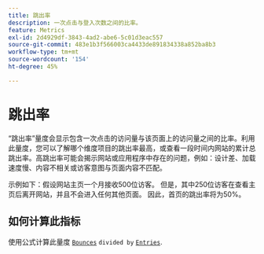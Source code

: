 ```yaml
---
title: 跳出率
description: 一次点击与登入次数之间的比率。
feature: Metrics
exl-id: 2d4929df-3843-4ad2-abe6-5c01d3eac557
source-git-commit: 483e1b3f566003ca4433de891834338a852ba8b3
workflow-type: tm+mt
source-wordcount: '154'
ht-degree: 45%

---
```


# 跳出率

“跳出率”量度会显示包含一次点击的访问量与该页面上的访问量之间的比率。利用此量度，您可以了解哪个维度项目的跳出率最高，或查看一段时间内网站的累计总跳出率。高跳出率可能会揭示网站或应用程序中存在的问题，例如：设计差、加载速度慢、内容不相关或访客意图与页面内容不匹配。

示例如下：假设网站主页一个月接收500位访客。 但是，其中250位访客在查看主页后离开网站，并且不会进入任何其他页面。 因此，首页的跳出率将为50%。

## 如何计算此指标

使用公式计算此量度 [`Bounces`](bounces.md) `divided by` [`Entries`](entries.md).
